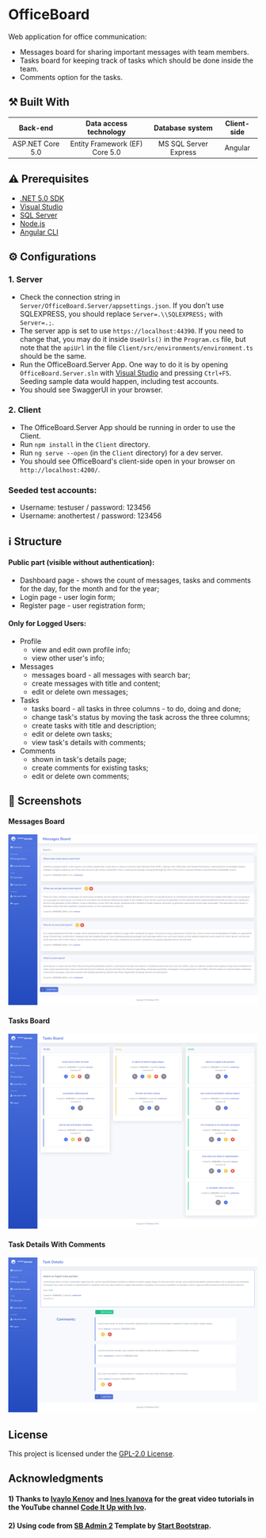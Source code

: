 # OfficeBoard

Web application for office communication: 
- Messages board for sharing important messages with team members. 
- Tasks board for keeping track of tasks which should be done inside the team.
- Comments option for the tasks.

## :hammer_and_pick: Built With

| Back-end  | Data access technology | Database system  | Client-side |
| :---: | :---: | :---: | :---: |
| ASP.NET Core 5.0  | Entity Framework (EF) Core 5.0  | MS SQL Server Express  | Angular  |

## :warning: Prerequisites
- [.NET 5.0 SDK](https://dotnet.microsoft.com/download/visual-studio-sdks)
- [Visual Studio](https://visualstudio.microsoft.com/vs/)
- [SQL Server](https://www.microsoft.com/en-us/sql-server/sql-server-downloads)
- [Node.js](https://nodejs.org/en/)
- [Angular CLI](https://angular.io/cli)

## :gear: Configurations

### 1. Server
- Check the connection string in `Server/OfficeBoard.Server/appsettings.json`. If you don't use SQLEXPRESS, you should replace `Server=.\\SQLEXPRESS;` with `Server=.;`.
- The server app is set to use `https://localhost:44390`. If you need to change that, you may do it inside `UseUrls()` in the `Program.cs` file, but note that the `apiUrl` in the file `Client/src/environments/environment.ts` should be the same.
- Run the OfficeBoard.Server App. One way to do it is by opening `OfficeBoard.Server.sln` with [Visual Studio](https://visualstudio.microsoft.com/vs/) and pressing `Ctrl+F5`. Seeding sample data would happen, including test accounts.
- You should see SwaggerUI in your browser. 

### 2. Client  
- The OfficeBoard.Server App should be running in order to use the Client.
- Run `npm install` in the `Client` directory.
- Run `ng serve --open` (in the `Client` directory) for a dev server. 
- You should see OfficeBoard's client-side open in your browser on `http://localhost:4200/`.

### Seeded test accounts:
  - Username: testuser / password: 123456
  - Username: anothertest / password: 123456

## :information_source: Structure
#### Public part (visible without authentication): 
- Dashboard page - shows the count of messages, tasks and comments for the day, for the month and for the year;  
- Login page - user login form;
- Register page - user registration form;  
#### Only for Logged Users:
- Profile
  - view and edit own profile info;
  - view other user's info;
- Messages
  - messages board - all messages with search bar;
  - create messages with title and content;
  - edit or delete own messages;
- Tasks
  - tasks board - all tasks in three columns - to do, doing and done;
  - change task's status by moving the task across the three columns;
  - create tasks with title and description; 
  - edit or delete own tasks;
  - view task's details with comments;
- Comments
  - shown in task's details page; 
  - create comments for existing tasks;
  - edit or delete own comments;

## :eyes: Screenshots
#### Messages Board
![OfficeBoard-MessagesBoard-Screenshot](https://raw.githubusercontent.com/marinakolova/OfficeBoard/main/screenshots/screenshot-messages-board.png)
#### Tasks Board
![OfficeBoard-TasksBoard-Screenshot](https://raw.githubusercontent.com/marinakolova/OfficeBoard/main/screenshots/screenshot-tasks-board.png)
#### Task Details With Comments
![OfficeBoard-TaskDetailsWithComments-Screenshot](https://raw.githubusercontent.com/marinakolova/OfficeBoard/main/screenshots/screenshot-task-details-with-comments-2.png)

## License

This project is licensed under the [GPL-2.0 License](LICENSE).

## Acknowledgments

#### 1) Thanks to [Ivaylo Kenov](https://github.com/ivaylokenov) and [Ines Ivanova](https://github.com/InesIvanova) for the great video tutorials in the YouTube channel [Code It Up with Ivo](https://www.youtube.com/channel/UCP5Ons7fK3yKhX6lhc9XcfQ).

#### 2) Using code from [SB Admin 2](https://github.com/startbootstrap/startbootstrap-sb-admin-2) Template by [Start Bootstrap](https://github.com/StartBootstrap).
